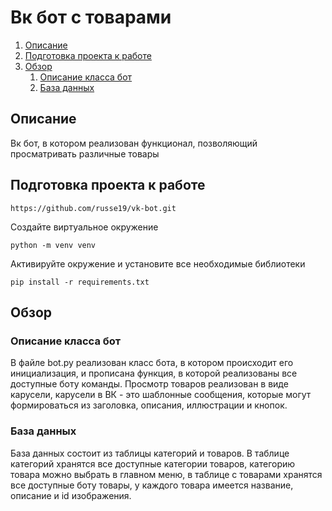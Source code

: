 # Вк бот с товарами

1. [Описание](#introduction)
2. [Подготовка проекта к работе](#paragraph1)
3. [Обзор](#paragraph2)
    1. [Описание класса бот](#subparagraph1)
    2. [База данных](#subparagraph2)


## Описание <a name="introduction"></a>
Вк бот, в котором реализован функционал, позволяющий просматривать различные товары

## Подготовка проекта к работе <a name="paragraph1"></a>

```
https://github.com/russe19/vk-bot.git
```

Создайте виртуальное окружение

```
python -m venv venv
```

Активируйте окружение и установите все необходимые библиотеки

```
pip install -r requirements.txt
```


## Обзор <a name="paragraph2"></a>
### Описание класса бот <a name="subparagraph1"></a>
В файле bot.py реализован класс бота, в котором происходит его инициализация, и прописана функция, в которой реализованы все доступные боту команды. Просмотр товаров реализован в виде карусели, карусели в ВК - это шаблонные сообщения, которые могут формироваться из заголовка, описания, иллюстрации и кнопок.
### База данных <a name="subparagraph2"></a>
База данных состоит из таблицы категорий и товаров. В таблице категорий хранятся все доступные категории товаров, категорию товара можно выбрать в главном меню, в таблице с товарами хранятся все доступные боту товары, у каждого товара имеется название, описание и id изображения.
